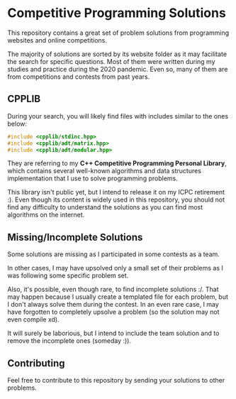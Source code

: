 # Competitive Programming Solutions

This repository contains a great set of problem solutions from programming websites and online competitions.

The majority of solutions are sorted by its website folder as it may facilitate the search for specific questions. Most of them were written during my studies and practice during the 2020 pandemic. Even so, many of them are from competitions and contests from past years.

## CPPLIB

During your search, you will likely find files with includes similar to the ones below:

```c++
#include <cpplib/stdinc.hpp>
#include <cpplib/adt/matrix.hpp>
#include <cpplib/adt/modular.hpp>
```

They are referring to my **C++ Competitive Programming Personal Library**, which contains several well-known algorithms and data structures implementation that I use to solve programming problems.

This library isn't public yet, but I intend to release it on my ICPC retirement :). Even though its content is widely used in this repository, you should not find any difficulty to understand the solutions as you can find most algorithms on the internet.

## Missing/Incomplete Solutions

Some solutions are missing as I participated in some contests as a team.

In other cases, I may have upsolved only a small set of their problems as I was following some specific problem set.

Also, it's possible, even though rare, to find incomplete solutions :/. That may happen because I usually create a templated file for each problem, but I don't always solve them during the contest. In an even rare case, I may have forgotten to completely upsolve a problem (so the solution may not even compile xd).

It will surely be laborious, but I intend to include the team solution and to remove the incomplete ones (someday :)).

## Contributing

Feel free to contribute to this repository by sending your solutions to other problems.
